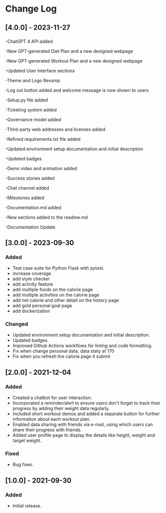 # Change Log

## [4.0.0] - 2023-11-27
###
-ChatGPT 4 API added

-New GPT-generated Diet Plan and a new designed webpage

-New GPT-generated Workout Plan and a new designed webpage

-Updated User Interface sections

-Theme and Logo Revamp

-Log out button added and welcome message is now shown to users

-Setup.py file added

-Ticketing system added

-Governance model added

-Third-party web addresses and licenses added

-Refined requirements.txt file added

-Updated environment setup documentation and initial description

-Updated badges

-Demo video and animation added

-Success stories added

-Chat channel added

-Milestones added

-Documentation.md added

-New sections added to the readme.md

-Documentation Update

  

## [3.0.0] - 2023-09-30
### Added
- Test case suite for Python Flask with pytest.
- increase coverage
- add style checker
- add activity feature 
- add multiple foods on the calorie page
- add multiple activities on the calorie page
- add net calorie and other detail on the history page
- add gold personal goal page
- add dockerization

### Changed
- Updated environment setup documentation and initial description.
- Updated badges.
- Improved Github Actions workflows for linting and code formatting.
- Fix when change personal data, data staty at 170
- Fix when you refresh the calorie page it submit

## [2.0.0] - 2021-12-04
### Added
- Created a chatbot for user interaction.
- Incorporated a reminder/alert to ensure users don't forget to track their progress by adding their weight data regularly.
- Included short workout demos and added a separate button for further information about each workout plan.
- Enabled data sharing with friends via e-mail, using which users can share their progress with friends.
- Added user profile page to display the details like height, weight and target weight.

### Fixed
- Bug fixes.

## [1.0.0] - 2021-09-30
### Added
- Initial release.


